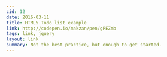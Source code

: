 ```yaml
---
cid: 12
date: 2016-03-11
title: HTML5 Todo list example
link: http://codepen.io/makzan/pen/gPEZmb
tags: link, jquery
layout: link
summary: Not the best practice, but enough to get started.
---
```


